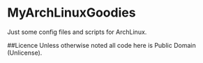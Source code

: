 MyArchLinuxGoodies
==================

Just some config files and scripts for ArchLinux.

##Licence
Unless otherwise noted all code here is Public Domain (Unlicense).

